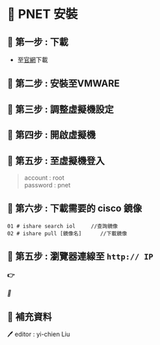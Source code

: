 # 📝 PNET 安裝
## 🔖 第一步 : 下載
* 至[官網](https://www.pnetlab.com/pages/main)下載
## 🔖 第二步 : 安裝至VMWARE
## 🔖 第三步 : 調整虛擬機設定
## 🔖 第四步 : 開啟虛擬機
## 🔖 第五步 : 至虛擬機登入
> account : root <br>
> password : pnet
## 🔖 第六步 : 下載需要的 cisco 鏡像
```
01 # ishare search iol     //查詢鏡像
02 # ishare pull [鏡像名]      //下載鏡像
```
## 🔖 第五步 : 瀏覽器連線至 `http:// IP `


#### 👉 
##### 📍 



## 📖 補充資料

🖊️ editor : yi-chien Liu